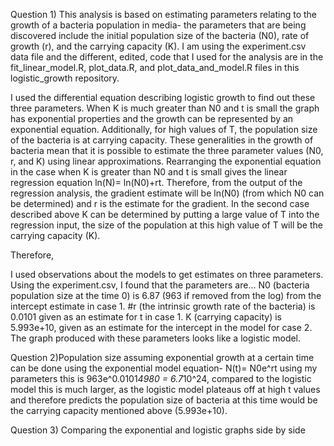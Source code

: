 Question 1) This analysis is based on estimating parameters relating to the growth of a bacteria population in media- the parameters that are being discovered include the initial population size of the bacteria (N0), rate of growth (r), and the carrying capacity (K). I am using the experiment.csv data file and the different, edited, code that I used for the analysis are in the fit_linear_model.R, plot_data.R, and plot_data_and_model.R files in this logistic_growth repository. 

I used the differential equation describing logistic growth to find out these three parameters. When K is much greater than N0 and t is small the graph has exponential properties and the growth can be represented by an exponential equation. Additionally, for high values of T, the population size of the bacteria is at carrying capacity. These generalities in the growth of bacteria mean that it is possible to estimate the three parameter values (N0, r, and K) using linear approximations. Rearranging the exponential equation in the case when K is greater than N0 and t is small gives the linear regression equation ln(N)= ln(N0)+rt. Therefore, from the output of the regression analysis, the gradient estimate will be ln(N0) (from which N0 can be determined) and r is the estimate for the gradient. In the second case described above K can be determined by putting a large value of T into the regression input, the size of the population at this high value of T will be the carrying capacity (K). 

Therefore, 




I used observations about the models to get estimates on three parameters. Using the experiment.csv, I found that the parameters are... N0 (bacteria population size at the time 0) is 6.87 (963 if removed from the log) from the intercept estimate in case 1. #r (the intrinsic growth rate of the bacteria) is 0.0101 given as an estimate for t in case 1. K (carrying capacity) is 5.993e+10, given as an estimate for the intercept in the model for case 2. The graph produced with these parameters looks like a logistic model.

Question 2)Population size assuming exponential growth at a certain time can be done using the exponential model equation- N(t)= N0e^rt using my parameters this is 963e^0.0101*4980 = 6.7*10^24, compared to the logistic model this is much larger, as the logistic model plateaus off at high t values and therefore predicts the population size of bacteria at this time would be the carrying capacity mentioned above (5.993e+10). 

Question 3) Comparing the exponential and logistic graphs side by side
